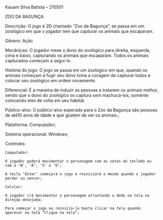 Kauam Silva Batista – 210501



ZOO DA BAGUNÇA



Descrição: O jogo é 2D chamado “Zoo da Bagunça”, se passa em um zoológico em que o jogador tem que capturar os animais que escaparam.


Gênero: Ação


Mecânicas: O jogador mexe o dono do zoológico para direita, esquerda, cima e baixo, capturando os animais que escaparam. Todos os animais capturados começam a segui-lo.


História do jogo: O jogo se passa em um zoológico em que, quando os animais começam a fugir seu dono toma a coragem de capturar todos e colocar seu zoológico em ordem novamente.


Diferencial: É a maneira de induzir as pessoas a tratarem os animais melhor, sendo que o dono do zoológico os captura sem machucá-los, somente colocando eles de volta em seu habitat.


Público-alvo: O público-alvo esperado para o Zoo da Bagunça são pessoas de até10 anos de idade e que gostem de ver os animais.;


Plataforma: Computador;


Sistema operacional: Windows;


Controles:

	Computador:
	
    O jogador poderá movimentar o personagem com as setas do teclado ou com o ‘W’, ‘A’, ‘S’ e ‘D’;
    
    A tecla ‘Enter’ começará o jogo e reiniciará o mesmo quando o jogador perder ou vencer;
   
	Celular:
	
    O jogador irá movimentar o personagem arrastando o dedo na tela na direção desejada;
    
    Para começar o jogo ou reiniciá-lo basta clicar na tela quando aparecer na tela “Clique na tela”;

